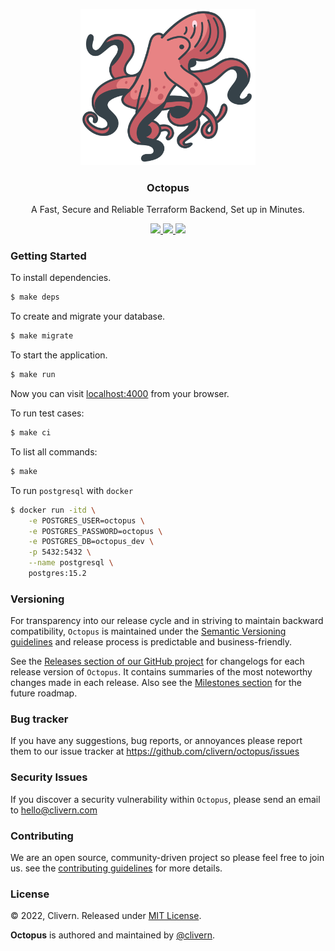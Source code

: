 <p align="center">
    <img alt="Octopus Logo" src="/assets/img/logo.png?v=0.4.0" width="280" />
    <h3 align="center">Octopus</h3>
    <p align="center">A Fast, Secure and Reliable Terraform Backend, Set up in Minutes.</p>
    <p align="center">
        <a href="https://github.com/Clivern/Octopus/actions/workflows/ci.yml">
            <img src="https://github.com/Clivern/Octopus/actions/workflows/ci.yml/badge.svg"/>
        </a>
        <a href="https://github.com/Clivern/Octopus/releases">
            <img src="https://img.shields.io/badge/Version-0.4.0-1abc9c.svg">
        </a>
        <a href="https://github.com/Clivern/Octopus/blob/master/LICENSE">
            <img src="https://img.shields.io/badge/LICENSE-MIT-orange.svg">
        </a>
    </p>
</p>


### Getting Started

To install dependencies.

```zsh
$ make deps
```

To create and migrate your database.

```zsh
$ make migrate
```

To start the application.

```zsh
$ make run
```

Now you can visit [localhost:4000](http://localhost:4000) from your browser.

To run test cases:

```zsh
$ make ci
```

To list all commands:

```zsh
$ make
```

To run `postgresql` with `docker`

```zsh
$ docker run -itd \
    -e POSTGRES_USER=octopus \
    -e POSTGRES_PASSWORD=octopus \
    -e POSTGRES_DB=octopus_dev \
    -p 5432:5432 \
    --name postgresql \
    postgres:15.2
```


### Versioning

For transparency into our release cycle and in striving to maintain backward compatibility, `Octopus` is maintained under the [Semantic Versioning guidelines](https://semver.org/) and release process is predictable and business-friendly.

See the [Releases section of our GitHub project](https://github.com/clivern/octopus/releases) for changelogs for each release version of `Octopus`. It contains summaries of the most noteworthy changes made in each release. Also see the [Milestones section](https://github.com/clivern/octopus/milestones) for the future roadmap.


### Bug tracker

If you have any suggestions, bug reports, or annoyances please report them to our issue tracker at https://github.com/clivern/octopus/issues


### Security Issues

If you discover a security vulnerability within `Octopus`, please send an email to [hello@clivern.com](mailto:hello@clivern.com)


### Contributing

We are an open source, community-driven project so please feel free to join us. see the [contributing guidelines](CONTRIBUTING.md) for more details.


### License

© 2022, Clivern. Released under [MIT License](https://opensource.org/licenses/mit-license.php).

**Octopus** is authored and maintained by [@clivern](http://github.com/clivern).
